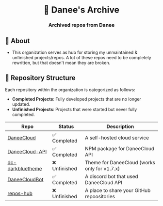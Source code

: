 <h1 align="center">📂 Danee's Archive</h1>
<h3 align="center">Archived repos from Danee</h3>

## 📂 About
- This organization serves as hub for storing my unmaintained & unfinished projects/repos. A lot of these repos need to be completely rewritten, but that doesn't mean they are broken.

## 📜 Repository Structure
Each repository within the organization is categorized as follows:
- **Completed Projects**: Fully developed projects that are no longer updated.
- **Unfinished Projects**: Projects that were started but never fully completed.

| Repo | Status | Description |
| ---- | ------ | ----------- |
| [DaneeCloud](https://github.com/daneearchive/DaneeCloud) | ✅ Completed | A self-hosted cloud service |
| [DaneeCloud-API](https://github.com/daneearchive/DaneeCloud-API) | ✅ Completed | NPM package for DaneeCloud API |
| [dc-darkbluetheme](https://github.com/daneearchive/dc-darkbluetheme) | ❌ Unfinished | Theme for DaneeCloud (works only for v1.7.x) |
| [DaneeCloudBot](https://github.com/daneearchive/DaneeCloudBot) | ✅ Completed | A discord bot that used DaneeCloud API |
| [repos-hub](https://github.com/daneearchive/repos-hub) | ❌ Unfinished | A place to share your GitHub repoositories |
